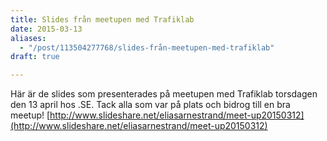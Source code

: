 ```yaml
---
title: Slides från meetupen med Trafiklab
date: 2015-03-13
aliases:
  - "/post/113504277768/slides-från-meetupen-med-trafiklab"
draft: true

---
```


Här är de slides som presenterades på meetupen med Trafiklab torsdagen den 13 april hos .SE. Tack alla som var på plats och bidrog till en bra meetup!
[http://www.slideshare.net/eliasarnestrand/meet-up20150312](http://www.slideshare.net/eliasarnestrand/meet-up20150312)
 
